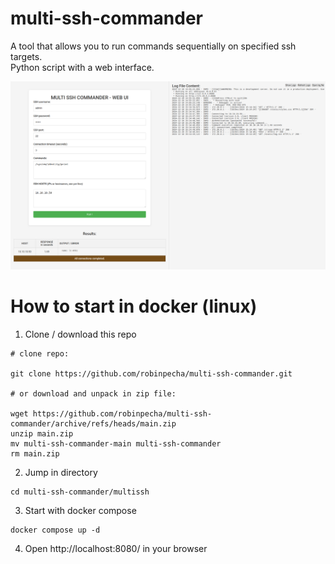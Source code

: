 # multi-ssh-commander

A tool that allows you to run commands sequentially on specified ssh targets.  
Python script with a web interface.

![screenshot](screenshot.png)

# How to start in docker (linux)

1. Clone / download this repo

```
# clone repo:

git clone https://github.com/robinpecha/multi-ssh-commander.git

# or download and unpack in zip file:

wget https://github.com/robinpecha/multi-ssh-commander/archive/refs/heads/main.zip
unzip main.zip 
mv multi-ssh-commander-main multi-ssh-commander
rm main.zip
```

2. Jump in directory

```
cd multi-ssh-commander/multissh
```

3. Start with docker compose

```
docker compose up -d
```

4. Open http://localhost:8080/ in your browser


